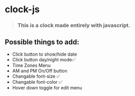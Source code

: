 # clock-js

> ### This is a clock made entirely with javascript.

## Possible things to add:

- Click button to show/hide date
- Click button day/night mode✅
- Time Zones Menu
- AM and PM On/Off button
- Changable font-size ✅
- Changable font-color ✅
- Hover down toggle for edit menu
